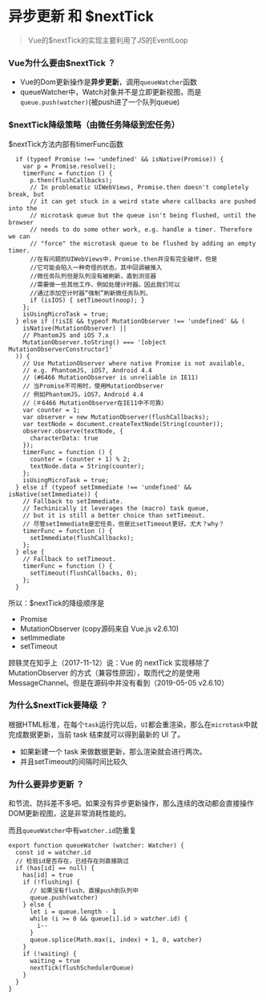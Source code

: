 # 异步更新 和 $nextTick

> Vue的$nextTick的实现主要利用了JS的EventLoop

### Vue为什么要由$nextTick ？
* Vue的Dom更新操作是**异步更新**，调用`queueWatcher`函数
* queueWatcher中，Watch对象并不是立即更新视图，而是`queue.push(watcher)`(被push进了一个队列queue)

### $nextTick降级策略（由微任务降级到宏任务）

$nextTick方法内部有timerFunc函数
```
  if (typeof Promise !== 'undefined' && isNative(Promise)) {
    var p = Promise.resolve();
    timerFunc = function () {
      p.then(flushCallbacks);
      // In problematic UIWebViews, Promise.then doesn't completely break, but
      // it can get stuck in a weird state where callbacks are pushed into the
      // microtask queue but the queue isn't being flushed, until the browser
      // needs to do some other work, e.g. handle a timer. Therefore we can
      // "force" the microtask queue to be flushed by adding an empty timer.
      //在有问题的UIWebViews中，Promise.then并没有完全破坏，但是
      //它可能会陷入一种奇怪的状态，其中回调被推入
      //微任务队列但是队列没有被刷新，直到浏览器
      //需要做一些其他工作，例如处理计时器。因此我们可以
      //通过添加空计时器“强制”刷新微任务队列。
      if (isIOS) { setTimeout(noop); }
    };
    isUsingMicroTask = true;
  } else if (!isIE && typeof MutationObserver !== 'undefined' && (
    isNative(MutationObserver) ||
    // PhantomJS and iOS 7.x
    MutationObserver.toString() === '[object MutationObserverConstructor]'
  )) {
    // Use MutationObserver where native Promise is not available,
    // e.g. PhantomJS, iOS7, Android 4.4
    // (#6466 MutationObserver is unreliable in IE11)
    // 当Promise不可用时，使用MutationObserver
    // 例如PhantomJS，iOS7，Android 4.4
    //（＃6466 MutationObserver在IE11中不可靠）
    var counter = 1;
    var observer = new MutationObserver(flushCallbacks);
    var textNode = document.createTextNode(String(counter));
    observer.observe(textNode, {
      characterData: true
    });
    timerFunc = function () {
      counter = (counter + 1) % 2;
      textNode.data = String(counter);
    };
    isUsingMicroTask = true;
  } else if (typeof setImmediate !== 'undefined' && isNative(setImmediate)) {
    // Fallback to setImmediate.
    // Techinically it leverages the (macro) task queue,
    // but it is still a better choice than setTimeout.
    // 尽管setImmediate是宏任务，但是比setTimeout更好。尤大？why？
    timerFunc = function () {
      setImmediate(flushCallbacks);
    };
  } else {
    // Fallback to setTimeout.
    timerFunc = function () {
      setTimeout(flushCallbacks, 0);
    };
  }
```

所以：$nextTick的降级顺序是
* Promise
* MutationObserver (copy源码来自 Vue.js v2.6.10)
* setImmediate
* setTimeout

顾轶灵在知乎上（2017-11-12）说：Vue 的 nextTick 实现移除了 MutationObserver 的方式（兼容性原因），取而代之的是使用 MessageChannel。但是在源码中并没有看到（2019-05-05 v2.6.10）

### 为什么$nextTick要降级 ？

根据HTML标准，在每个`task`运行完以后，`UI`都会重渲染，那么在`microtask`中就完成数据更新，当前 task 结束就可以得到最新的 UI 了。
* 如果新建一个 task 来做数据更新，那么渲染就会进行两次。
* 并且setTimeout的间隔时间比较久

### 为什么要异步更新 ？

和节流、防抖差不多吧。如果没有异步更新操作，那么连续的改动都会直接操作DOM更新视图，这是非常消耗性能的。

而且`queueWatcher`中有`watcher.id`防重复
```
export function queueWatcher (watcher: Watcher) {
  const id = watcher.id
  // 检验id是否存在，已经存在则直接跳过
  if (has[id] == null) {
    has[id] = true
    if (!flushing) {
      // 如果没有flush，直接push到队列中
      queue.push(watcher)
    } else {
      let i = queue.length - 1
      while (i >= 0 && queue[i].id > watcher.id) {
        i--
      }
      queue.splice(Math.max(i, index) + 1, 0, watcher)
    }
    if (!waiting) {
      waiting = true
      nextTick(flushSchedulerQueue)
    }
  }
}
```

